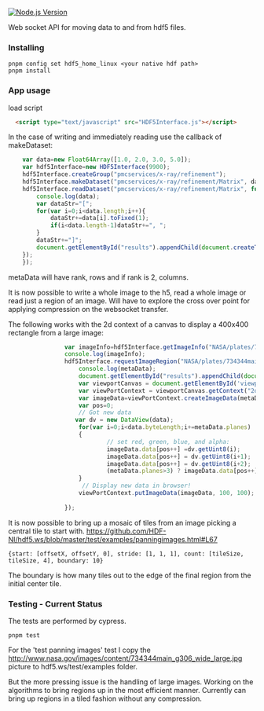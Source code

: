 [![Node.js Version][node-version-image]][node-version-url]

Web socket API for moving data to and from hdf5 files.

### Installing
```
pnpm config set hdf5_home_linux <your native hdf path>
pnpm install
```

### App usage

load script

```html
  <script type="text/javascript" src="HDF5Interface.js"></script>
```
In the case of writing and immediately reading use the callback of makeDataset:
```javascript
    var data=new Float64Array([1.0, 2.0, 3.0, 5.0]);
    var hdf5Interface=new HDF5Interface(9900);
    hdf5Interface.createGroup("pmcservices/x-ray/refinement");
    hdf5Interface.makeDataset("pmcservices/x-ray/refinement/Matrix", data, function(){
    hdf5Interface.readDataset("pmcservices/x-ray/refinement/Matrix", function(data, metaData){
        console.log(data);
        var dataStr="[";
        for(var i=0;i<data.length;i++){
            dataStr+=data[i].toFixed(1);
            if(i<data.length-1)dataStr+=", ";
        }
        dataStr+="]";
        document.getElementById("results").appendChild(document.createTextNode(dataStr));
    });
    });
```
metaData will have rank, rows and if rank is 2, columns.

It is now possible to write a whole image to the h5, read a whole image or read just a region of an image. 
Will have to explore the cross over point for applying compression on the websocket transfer.

The following works with the 2d context of a canvas to display a 400x400 rectangle from a large image:
```javascript
                var imageInfo=hdf5Interface.getImageInfo("NASA/plates/734344main_g306_wide_large.jpg");
                console.log(imageInfo);
                hdf5Interface.requestImageRegion("NASA/plates/734344main_g306_wide_large.jpg", {start: [(imageInfo.width-1)/2, (imageInfo.height-1)/2, 0], stride: [1, 1, 1], count: [400, 400, 4]}, function(data, metaData){
                    console.log(metaData);
                    document.getElementById("results").appendChild(document.createTextNode(JSON.stringify(metaData)));
                    var viewportCanvas = document.getElementById('viewportCanvas');
                    var viewPortContext = viewportCanvas.getContext("2d");
                    var imageData=viewPortContext.createImageData(metaData.width, metaData.height);
                    var pos=0;
                    // Got new data
                   var dv = new DataView(data);
                    for(var i=0;i<data.byteLength;i+=metaData.planes)
                    {
                            // set red, green, blue, and alpha:
                            imageData.data[pos++] =dv.getUint8(i);
                            imageData.data[pos++] = dv.getUint8(i+1);
                            imageData.data[pos++] = dv.getUint8(i+2);
                            (metaData.planes>3) ? imageData.data[pos++] =dv.getUint8(i+3) : imageData.data[pos++] = 255; // opaque alpha
                    }
                     // Display new data in browser!
                    viewPortContext.putImageData(imageData, 100, 100);
            
                });
```

It is now possible to bring up a mosaic of tiles from an image picking a central tile to start with.
https://github.com/HDF-NI/hdf5.ws/blob/master/test/examples/panningimages.html#L67
```
{start: [offsetX, offsetY, 0], stride: [1, 1, 1], count: [tileSize, tileSize, 4], boundary: 10}
```
The boundary is how many tiles out to the edge of the final region from the initial center tile.


### Testing - Current Status

The tests are performed by cypress.

```
pnpm test
```

For the 'test panning images' test I copy the http://www.nasa.gov/images/content/734344main_g306_wide_large.jpg picture to hdf5.ws/test/examples folder.

But the more pressing issue is the handling of large images. Working on the algorithms to bring regions up in the most efficient manner.
 Currently can bring up regions in a tiled fashion without any compression.


[node-version-image]: https://img.shields.io/node/v/hdf5.svg
[node-version-url]: https://nodejs.org/en/download/
